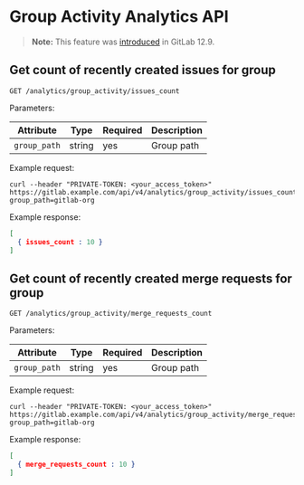 # Group Activity Analytics API

> **Note:** This feature was [introduced](https://gitlab.com/gitlab-org/gitlab/-/merge_requests/26460) in GitLab 12.9.

## Get count of recently created issues for group

```plaintext
GET /analytics/group_activity/issues_count
```

Parameters:

| Attribute | Type | Required | Description |
| --------- | ---- | -------- | ----------- |
| `group_path` | string | yes | Group path |

Example request:

```shell
curl --header "PRIVATE-TOKEN: <your_access_token>" https://gitlab.example.com/api/v4/analytics/group_activity/issues_count?group_path=gitlab-org
```

Example response:

```json
[
  { issues_count : 10 }
]
```

## Get count of recently created merge requests for group

```plaintext
GET /analytics/group_activity/merge_requests_count
```

Parameters:

| Attribute | Type | Required | Description |
| --------- | ---- | -------- | ----------- |
| `group_path` | string | yes | Group path |

Example request:

```shell
curl --header "PRIVATE-TOKEN: <your_access_token>" https://gitlab.example.com/api/v4/analytics/group_activity/merge_requests_count?group_path=gitlab-org
```

Example response:

```json
[
  { merge_requests_count : 10 }
]
```
